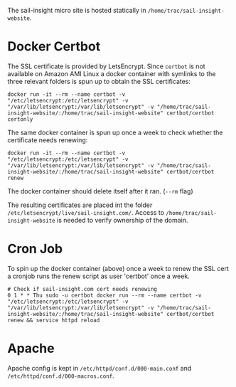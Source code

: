 The sail-insight micro site is hosted statically in `/home/trac/sail-insight-website`.

# Docker Certbot

The SSL certificate is provided by LetsEncrypt. Since `certbot` is not available on Amazon AMI Linux a docker container with symlinks to the three relevant folders is spun up to obtain the SSL certificates:

```
docker run -it --rm --name certbot -v "/etc/letsencrypt:/etc/letsencrypt" -v "/var/lib/letsencrypt:/var/lib/letsencrypt" -v "/home/trac/sail-insight-website/:/home/trac/sail-insight-website" certbot/certbot certonly
```

The same docker container is spun up once a week to check whether the certificate needs renewing:

```
docker run -it --rm --name certbot -v "/etc/letsencrypt:/etc/letsencrypt" -v "/var/lib/letsencrypt:/var/lib/letsencrypt" -v "/home/trac/sail-insight-website/:/home/trac/sail-insight-website" certbot/certbot renew
```

The docker container should delete itself after it ran. (`--rm` flag)

The resulting certificates are placed int the folder `/etc/letsencrypt/live/sail-insight.com/`. Access to `/home/trac/sail-insight-website` is needed to verify ownership of the domain.

# Cron Job

To spin up the docker container (above) once a week to renew the SSL cert a cronjob runs the renew script as user 'certbot' once a week.

```
# Check if sail-insight.com cert needs renewing
0 1 * * Thu sudo -u certbot docker run --rm --name certbot -v "/etc/letsencrypt:/etc/letsencrypt" -v "/var/lib/letsencrypt:/var/lib/letsencrypt" -v "/home/trac/sail-insight-website/:/home/trac/sail-insight-website" certbot/certbot renew && service httpd reload
```

# Apache

Apache config is kept in `/etc/httpd/conf.d/000-main.conf` and `/etc/httpd/conf.d/000-macros.conf`.